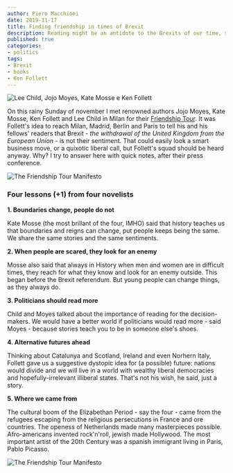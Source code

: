 ```yaml
---
author: Piero Macchioni
date: 2019-11-17
title: Finding friendship in times of Brexit
description: Reading might be an antidote to the Brexits of our time, suggest authors Ken Follett, Jojo Moyes, Kate Mosse and Lee Child in Milan. 
published: true
categories:
- politics
tags:
- Brexit
- books
- Ken Follett
---
```


![Lee Child, Jojo Moyes, Kate Mosse e Ken Follett](https://macchioni.cc/images/vault/friendship-tourcl.jpg)

On this rainy Sunday of november I met renowned authors Jojo Moyes, Kate Mosse, Ken Follett and Lee Child in Milan for their [Friendship Tour](https://thefriendshiptour.com/). It was Follett's idea to reach Milan, Madrid, Berlin and Paris to tell his and his fellows' readers that Brexit -  _the withdrawal of the United Kingdom from the European Union_ - is not their sentiment. That could easily look a smart business move, or a quixotic liberal call, but Follett's squad should be heard anyway. Why? I try to answer here with quick notes, after their press conference.

![The Friendship Tour Manifesto](https://macchioni.cc/images/vault/frienship-manifesto.jpg)

### Four lessons (+1) from four novelists


**1. Boundaries change, people do not**

Kate Mosse (the most brillant of the four, IMHO) said that history teaches us that boundaries and reigns can change, put people keeps being the same. We share the same stories and the same sentiments.

**2. When people are scared, they look for an enemy**

Mosse also said that always in History when men and women are in difficult times, they reach for what they know and look for an enemy outside. This began before the Brexit referendum. But young people can change things, as they always do. 

**3. Politicians should read more**

Child and Moyes talked about the importance of reading for the decision-makers. We would have a better world if politicians would read more - said Moyes - because stories teach you to be in someone else's shoes. 

**4. Alternative futures ahead**

Thinking about Catalunya and Scotland, Ireland and even Norhern Italy, Follett gave us a suggestive dystopic idea for (a possible) future: nations would divide and we will live in a world with wealthy liberal democracies and hopefully-irrelevant illiberal states. That's not his wish, he said, just a story. 

**5. Where we came from**

The cultural boom of the Elizabethan Period - say the four - came from the refugees escaping from the religious persecutions in France and ore countries. The openess of Netherlands made many masterpieces possible. Afro-americans invented rock'n'roll, jewish made Hollywood. The most important artist of the 20th Century was a spanish immigrant living in Paris, Pablo Picasso. 


![The Friendship Tour Manifesto](https://macchioni.cc/images/vault/tshirt.jpg)


